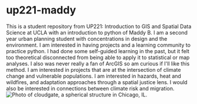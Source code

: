 # up221-maddy 
This is a student repository from UP221: Introduction to GIS and Spatial Data Science at UCLA with an introduction to python of Maddy B.
I am a second year urban planning student with concentrations in design and the environment.
I am interested in having projects and a learning community to practice python. I had done some self-guided learning in the past, but it felt too theoretical disconnected from being able to apply it to statistical or map analyses. I also was never really a fan of ArcGIS so am curious if I'll like this method.
I am interested in projects that are at the intersection of climate change and vulnerable populations. I am interested in hazards, heat and wildfires, and adaptation approaches through a spatial justice lens. I would also be interested in connections between climate risk and migration.
![Photo of cloudgate, a spherical structure in Chicago, IL.](https://cdn.choosechicago.com/uploads/2019/07/first-time-bean-1.jpg)
